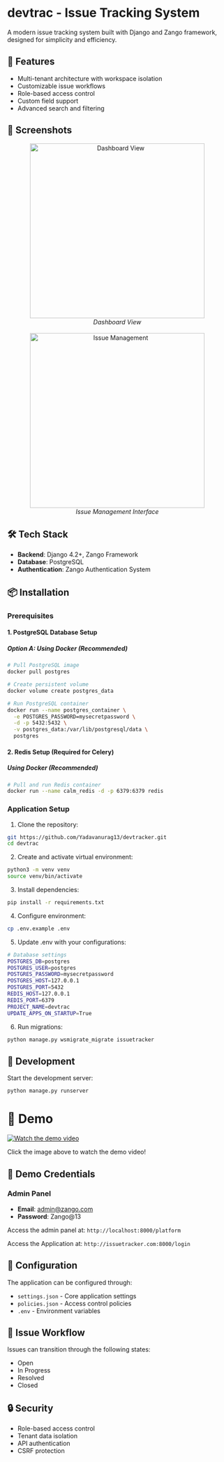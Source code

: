 # devtrac - Issue Tracking System

A modern issue tracking system built with Django and Zango framework, designed for simplicity and efficiency.

## 🚀 Features

- Multi-tenant architecture with workspace isolation
- Customizable issue workflows
- Role-based access control
- Custom field support
- Advanced search and filtering

## 📸 Screenshots

<p align="center">
  <img src="./img_assets/screenshot1.png" width="400" alt="Dashboard View"/>
  <br>
  <em>Dashboard View</em>
  <br><br>
  <img src="./img_assets/screenshot2.png" width="400" alt="Issue Management"/>
  <br>
  <em>Issue Management Interface</em>
</p>

## 🛠 Tech Stack

- **Backend**: Django 4.2+, Zango Framework
- **Database**: PostgreSQL
- **Authentication**: Zango Authentication System

## 📦 Installation

### Prerequisites

#### 1. PostgreSQL Database Setup

##### Option A: Using Docker (Recommended)

```bash
# Pull PostgreSQL image
docker pull postgres

# Create persistent volume
docker volume create postgres_data

# Run PostgreSQL container
docker run --name postgres_container \
  -e POSTGRES_PASSWORD=mysecretpassword \
  -d -p 5432:5432 \
  -v postgres_data:/var/lib/postgresql/data \
  postgres
```

#### 2. Redis Setup (Required for Celery)

##### Using Docker (Recommended)

```bash
# Pull and run Redis container
docker run --name calm_redis -d -p 6379:6379 redis
```

### Application Setup

1. Clone the repository:

```bash
git https://github.com/Yadavanurag13/devtracker.git
cd devtrac
```

2. Create and activate virtual environment:

```bash
python3 -m venv venv
source venv/bin/activate
```

3. Install dependencies:

```bash
pip install -r requirements.txt
```

4. Configure environment:

```bash
cp .env.example .env
```

5. Update .env with your configurations:

```bash
# Database settings
POSTGRES_DB=postgres
POSTGRES_USER=postgres
POSTGRES_PASSWORD=mysecretpassword
POSTGRES_HOST=127.0.0.1
POSTGRES_PORT=5432
REDIS_HOST=127.0.0.1
REDIS_PORT=6379
PROJECT_NAME=devtrac
UPDATE_APPS_ON_STARTUP=True
```

6. Run migrations:

```bash
python manage.py wsmigrate_migrate issuetracker
```

## 🚀 Development

Start the development server:

```bash
python manage.py runserver
```

# 🎥 Demo

[![Watch the demo video](https://img.youtube.com/vi/Pv-UzllukOU/maxresdefault.jpg)](https://youtu.be/Pv-UzllukOU)

Click the image above to watch the demo video!

## 🔑 Demo Credentials

### Admin Panel
- **Email**: admin@zango.com
- **Password**: Zango@13

Access the admin panel at: `http://localhost:8000/platform`

Access the Application at: `http://issuetracker.com:8000/login`

## 🔧 Configuration

The application can be configured through:

- `settings.json` - Core application settings
- `policies.json` - Access control policies
- `.env` - Environment variables

## 📝 Issue Workflow

Issues can transition through the following states:

- Open
- In Progress
- Resolved
- Closed

## 🔒 Security

- Role-based access control
- Tenant data isolation
- API authentication
- CSRF protection
